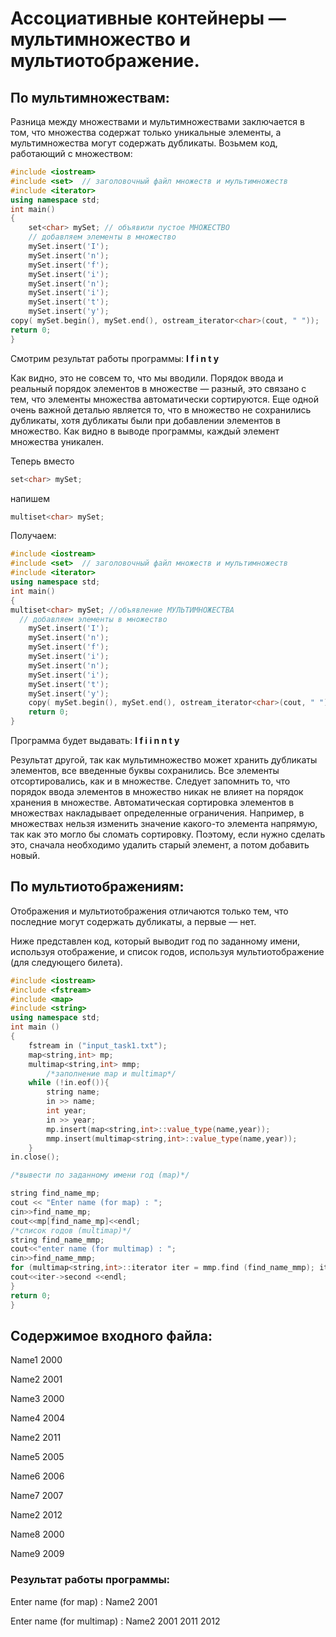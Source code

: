 # Ассоциативные контейнеры — мультимножество и мультиотображение. 
## По мультимножествам: 

Разница между множествами и мультимножествами заключается в том, что множества содержат только уникальные элементы, а мультимножества могут содержать дубликаты. Возьмем код, работающий с множеством:

```cpp
#include <iostream>
#include <set>  // заголовочный файл множеств и мультимножеств
#include <iterator>
using namespace std;
int main()
{
	set<char> mySet; // объявили пустое МНОЖЕСТВО
  	// добавляем элементы в множество
    mySet.insert('I');
    mySet.insert('n');
    mySet.insert('f');
    mySet.insert('i');
    mySet.insert('n');
    mySet.insert('i');
    mySet.insert('t');
    mySet.insert('y');
copy( mySet.begin(), mySet.end(), ostream_iterator<char>(cout, " "));
return 0;	
}
```
Смотрим результат работы программы: **I f i n t y**	

Как видно, это не совсем то, что мы вводили. Порядок ввода и реальный порядок элементов в множестве — разный, это связано с тем, что элементы множества автоматически сортируются. Еще одной очень важной деталью является то, что в множество не сохранились дубликаты, хотя дубликаты были при добавлении элементов в множество. Как видно в выводе программы, каждый элемент множества уникален.

Теперь вместо 
```cpp
set<char> mySet;
```
напишем 
```cpp
multiset<char> mySet;
```

Получаем:

```cpp
#include <iostream>
#include <set>  // заголовочный файл множеств и мультимножеств
#include <iterator>
using namespace std;
int main() 
{
multiset<char> mySet; //объявление МУЛЬТИМНОЖЕСТВА
  // добавляем элементы в множество
    mySet.insert('I');
    mySet.insert('n');
    mySet.insert('f');
    mySet.insert('i');
    mySet.insert('n');
    mySet.insert('i');
    mySet.insert('t');
    mySet.insert('y');
	copy( mySet.begin(), mySet.end(), ostream_iterator<char>(cout, " "));
	return 0;	
}
```

Программа будет выдавать: **I f i i n n t y**

Результат другой, так как мультимножество может хранить дубликаты элементов, все введенные буквы сохранились. Все элементы отсортировались, как и в множестве. Следует запомнить то, что порядок ввода элементов в множество никак не влияет на порядок хранения в множестве. Автоматическая сортировка элементов в множествах накладывает определенные ограничения. Например, в множествах нельзя изменить значение какого-то элемента напрямую, так как это могло бы сломать сортировку. Поэтому, если нужно сделать это, сначала необходимо удалить старый элемент, а потом добавить новый.

## По мультиотображениям: 

Отображения и мультиотображения отличаются только тем, что последние могут содержать дубликаты, а первые — нет.

Ниже представлен код, который выводит год по заданному имени, используя отображение, и список годов, используя мультиотображение (для следующего билета).

```cpp
#include <iostream>
#include <fstream>
#include <map>
#include <string>
using namespace std;
int main ()
{
	fstream in ("input_task1.txt");
	map<string,int> mp;
	multimap<string,int> mmp;
		/*заполнение map и multimap*/
	while (!in.eof()){
		string name;
		in >> name;
		int year;
		in >> year;
		mp.insert(map<string,int>::value_type(name,year));
		mmp.insert(multimap<string,int>::value_type(name,year));
	}
in.close();

/*вывести по заданному имени год (map)*/

string find_name_mp;
cout << "Enter name (for map) : ";
cin>>find_name_mp;
cout<<mp[find_name_mp]<<endl;
/*список годов (multimap)*/
string find_name_mmp;
cout<<"enter name (for multimap) : ";
cin>>find_name_mmp;
for (multimap<string,int>::iterator iter = mmp.find (find_name_mmp); iter != mmp.end() && iter->first == find_name_mmp ; ++iter){
cout<<iter->second <<endl;
}
return 0;
}
```

## Содержимое входного файла:

Name1 2000

Name2 2001

Name3 2000

Name4 2004

Name2 2011

Name5 2005

Name6 2006

Name7 2007

Name2 2012

Name8 2000

Name9 2009

### Результат работы программы:

Enter name (for map) : Name2
2001
 
 
Enter name (for multimap) : Name2
2001
2011
2012
